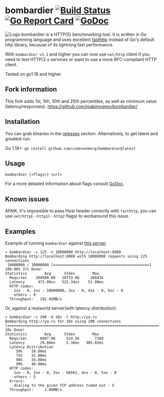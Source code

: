 # bombardier [![Build Status](https://codesenberg.semaphoreci.com/badges/bombardier/branches/master.svg?key=249c678c-eb2a-441e-8128-1bdcfb9aaca6)](https://codesenberg.semaphoreci.com/projects/bombardier) [![Go Report Card](https://goreportcard.com/badge/github.com/codesenberg/bombardier)](https://goreportcard.com/report/github.com/codesenberg/bombardier) [![GoDoc](https://godoc.org/github.com/codesenberg/bombardier?status.svg)](http://godoc.org/github.com/codesenberg/bombardier)
![Logo](https://raw.githubusercontent.com/codesenberg/bombardier/master/img/logo.png)
bombardier is a HTTP(S) benchmarking tool. It is written in Go programming language and uses excellent [fasthttp](https://github.com/valyala/fasthttp) instead of Go's default http library, because of its lightning fast performance. 

With `bombardier v1.1` and higher you can now use `net/http` client if you need to test HTTP/2.x services or want to use a more RFC-compliant HTTP client.

Tested on go1.18 and higher.

## Fork information
This fork adds 1st, 5th, 10th and 25th percentiles, as well as minimum value (latency/responses).
https://github.com/joakimogren/bombardier/

## Installation
You can grab binaries in the [releases](https://github.com/codesenberg/bombardier/releases) section.
Alternatively, to get latest and greatest run:

Go 1.18+: `go install github.com/codesenberg/bombardier@latest`

## Usage
```
bombardier [<flags>] <url>
```

For a more detailed information about flags consult [GoDoc](http://godoc.org/github.com/codesenberg/bombardier).

## Known issues
AFAIK, it's impossible to pass Host header correctly with `fasthttp`, you can use `net/http`(`--http1`/`--http2` flags) to workaround this issue.

## Examples
Example of running `bombardier` against [this server](https://godoc.org/github.com/codesenberg/bombardier/cmd/utils/simplebenchserver):
```
> bombardier -c 125 -n 10000000 http://localhost:8080
Bombarding http://localhost:8080 with 10000000 requests using 125 connections
 10000000 / 10000000 [============================================] 100.00% 37s Done!
Statistics        Avg      Stdev        Max
  Reqs/sec    264560.00   10733.06     268434
  Latency      471.00us   522.34us    51.00ms
  HTTP codes:
    1xx - 0, 2xx - 10000000, 3xx - 0, 4xx - 0, 5xx - 0
    others - 0
  Throughput:   292.92MB/s
```
Or, against a realworld server(with latency distribution):
```
> bombardier -c 200 -d 10s -l http://ya.ru
Bombarding http://ya.ru for 10s using 200 connections
[=========================================================================] 10s Done!
Statistics        Avg      Stdev        Max
  Reqs/sec      6607.00     524.56       7109
  Latency       29.86ms     5.36ms   305.02ms
  Latency Distribution
     50%    28.00ms
     75%    32.00ms
     90%    34.00ms
     99%    48.00ms
  HTTP codes:
    1xx - 0, 2xx - 0, 3xx - 66561, 4xx - 0, 5xx - 0
    others - 5
  Errors:
    dialing to the given TCP address timed out - 5
  Throughput:     3.06MB/s
```
